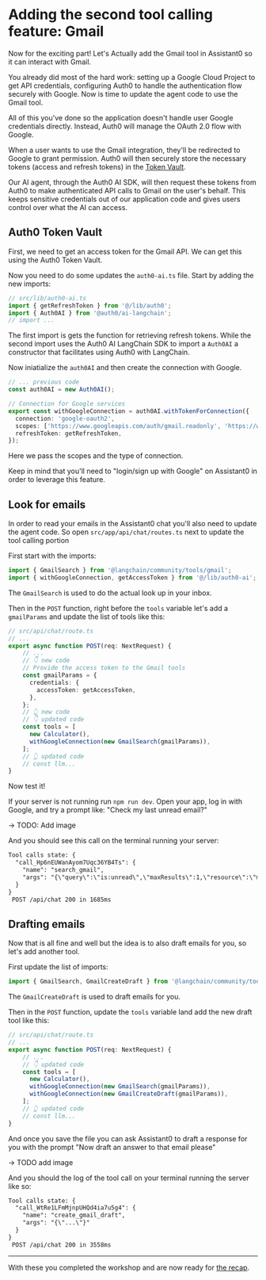 # Adding the second tool calling feature: Gmail

Now for the exciting part! Let's  Actually add the Gmail tool in Assistant0 so it can interact with Gmail. 

You already did most of the hard work: setting up a Google Cloud Project to get API credentials, configuring Auth0 to handle the authentication flow securely with Google. Now is time to update the agent code to use the Gmail tool.

All of this you've done so the application doesn't handle user Google credentials directly. Instead, Auth0 will manage the OAuth 2.0 flow with Google.

When a user wants to use the Gmail integration, they'll be redirected to Google to grant permission. Auth0 will then securely store the necessary tokens (access and refresh tokens) in the [Token Vault](https://auth0.com/docs/secure/tokens/token-vault).

Our AI agent, through the Auth0 AI SDK, will then request these tokens from Auth0 to make authenticated API calls to Gmail on the user's behalf. This keeps sensitive credentials out of our application code and gives users control over what the AI can access.

## Auth0 Token Vault

First, we need to get an access token for the Gmail API. We can get this using the Auth0 Token Vault.

Now you need to do some updates the `auth0-ai.ts` file. Start by adding the new imports:

```ts
// src/lib/auth0-ai.ts
import { getRefreshToken } from '@/lib/auth0';
import { Auth0AI } from '@auth0/ai-langchain';
// import ...
```

The first import is gets the function for retrieving refresh tokens. While the second import uses the Auth0 AI LangChain SDK to import a `Auth0AI` a constructor that facilitates using Auth0 with LangChain.

Now iniatialize the `auth0AI` and then create the connection with Google.
```ts
// ... previous code
const auth0AI = new Auth0AI();

// Connection for Google services
export const withGoogleConnection = auth0AI.withTokenForConnection({
  connection: 'google-oauth2',
  scopes: ['https://www.googleapis.com/auth/gmail.readonly', 'https://www.googleapis.com/auth/gmail.compose'],
  refreshToken: getRefreshToken,
});
```

Here we pass the scopes and the type of connection.

Keep in mind that you'll need to "login/sign up with Google" on Assistant0 in order to leverage this feature.

## Look for emails

In order to read your emails in the Assistant0 chat you'll also need to update the agent code. So open `src/app/api/chat/routes.ts` next to update the tool calling portion

First start with the imports:

```ts
import { GmailSearch } from '@langchain/community/tools/gmail';
import { withGoogleConnection, getAccessToken } from '@/lib/auth0-ai';
```

The `GmailSearch` is used to do the actual look up in your inbox.

Then in the `POST` function, right before the `tools` variable let's add a `gmailParams` and update the list of tools like this:

```ts
// src/api/chat/route.ts
// ...
export async function POST(req: NextRequest) {
    // ...
    // 👇 new code
    // Provide the access token to the Gmail tools
    const gmailParams = {
      credentials: {
        accessToken: getAccessToken,
      },
    };
    // 👆 new code
    // 👇 updated code
    const tools = [
      new Calculator(),
      withGoogleConnection(new GmailSearch(gmailParams)),
    ];
    // 👆 updated code
    // const llm...
}
```

Now test it!

If your server is not running run `npm run dev`. Open your app, log in with Google, and try a prompt like: "Check my last unread email?"

-> TODO: Add image

And you should see this call on the terminal running your server:

```txt
Tool calls state: {
  "call_Hp6nEUWanAyom7Uqc36YB4Ts": {
    "name": "search_gmail",
    "args": "{\"query\":\"is:unread\",\"maxResults\":1,\"resource\":\"messages\"}"
  }
}
 POST /api/chat 200 in 1685ms
```

## Drafting emails

Now that is all fine and well but the idea is to also draft emails for you, so let's add another tool.

First update the list of imports:

```ts
import { GmailSearch, GmailCreateDraft } from '@langchain/community/tools/gmail';
```

The `GmailCreateDraft` is used to draft emails for you.

Then in the `POST` function, update the `tools` variable land add the new draft tool like this:

```ts
// src/api/chat/route.ts
// ...
export async function POST(req: NextRequest) {
    // ...
    // 👇 updated code
    const tools = [
      new Calculator(),
      withGoogleConnection(new GmailSearch(gmailParams)),
      withGoogleConnection(new GmailCreateDraft(gmailParams)),
    ];
    // 👆 updated code
    // const llm...
}
```

And once you save the file you can ask Assistant0 to draft a response for you with the prompt "Now draft an answer to that email please"

-> TODO add image

And you should the log of the tool call on your terminal running the server like so:

```txt
Tool calls state: {
  "call_WtRe1LFmMjnpUHQd4ia7u5g4": {
    "name": "create_gmail_draft",
    "args": "{\"...\"}"
  }
}
 POST /api/chat 200 in 3558ms
```

---

With these you completed the workshop and are now ready for [the recap](06-recap.md).
